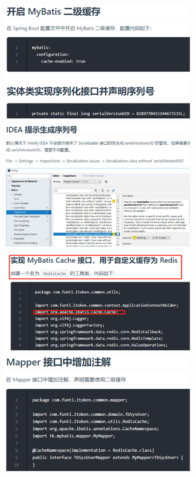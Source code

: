 ![](Mybatis配置redis二级缓存03.png)

![](Mybatis配置redis二级缓存04.png)

![](Mybatis配置redis二级缓存05.png)

![](Mybatis配置redis二级缓存06.png)